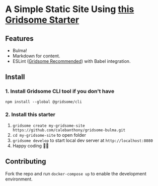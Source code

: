 # A Simple Static Site Using [this Gridsome Starter](https://calebanthony.github.io/gridsome-bulma)

## Features

- Bulma!
- Markdown for content.
- ESLint ([Gridsome Recommended](https://www.npmjs.com/package/eslint-plugin-gridsome)) with Babel integration.

## Install

### 1. Install Gridsome CLI tool if you don't have

`npm install --global @gridsome/cli`

### 2. Install this starter

1. `gridsome create my-gridsome-site https://github.com/calebanthony/gridsome-bulma.git`
2. `cd my-gridsome-site` to open folder
3. `gridsome develop` to start local dev server at `http://localhost:8080`
4. Happy coding 🎉🙌

## Contributing

Fork the repo and run `docker-compose up` to enable the development environment.
